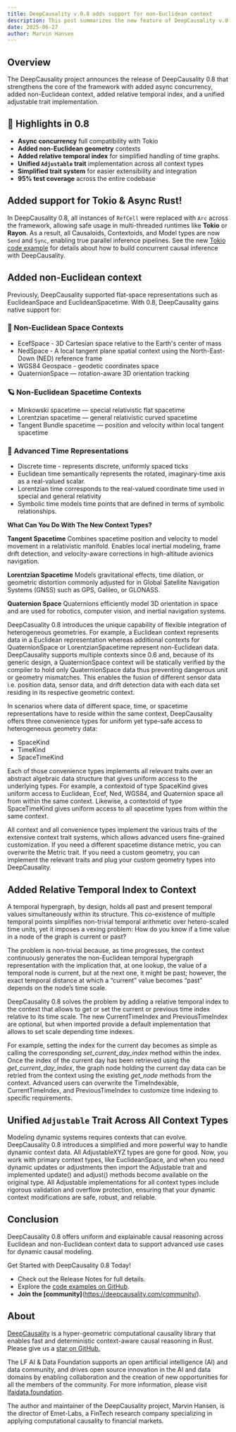 ```yaml
---
title: DeepCausality v.0.8 adds support for non-Euclidean context
description: This post summarizes the new feature of DeepCausality v.0.8
date: 2025-06-27
author: Marvin Hansen
---
```


[//]: # (SPDX-License-Identifier: CC-BY-4.0)

## Overview

The DeepCausality project announces the release of DeepCausality 0.8 that strengthens the core of the framework with added async concurrency, added non-Euclidean context, added relative temporal index, and a unified adjustable trait implementation.

## 🚀 Highlights in 0.8

- **Async concurrency** full compatibility with Tokio
- **Added non-Euclidean geometry** contexts
- **Added relative temporal index** for simplified handling of time graphs.
- **Unified `Adjustable` trait** implementation across all context types
- **Simplified trait system** for easier extensibility and integration
- **95% test coverage** across the entire codebase


##  Added support for Tokio & Async Rust!

In DeepCausality 0.8, all instances of `RefCell` were replaced with `Arc` across the framework, allowing safe usage in multi-threaded runtimes like **Tokio** or **Rayon**.
As a result, all Causaloids, Contextoids, and Model types are now `Send` and `Sync`, enabling true parallel inference pipelines. See the new [Tokio code example](https://github.com/deepcausality-rs/deep_causality/tree/main/examples/tokio) for details about how to build concurrent causal inference with DeepCausality.


## Added non-Euclidean context

Previously, DeepCausality supported flat-space representations such as EuclideanSpace and EuclideanSpacetime. With 0.8, DeepCausality gains native support for:

### 📍 Non-Euclidean Space Contexts
- EcefSpace - 3D Cartesian space relative to the Earth's center of mass
- NedSpace - A local tangent plane spatial context using the North-East-Down (NED) reference frame
- WGS84 Geospace -  geodetic coordinates space
- QuaternionSpace — rotation-aware 3D orientation tracking

### 🪐 Non-Euclidean Spacetime Contexts
- Minkowski spacetime — special relativistic flat spacetime
- Lorentzian spacetime — general relativistic curved spacetime
- Tangent Bundle spacetime — position and velocity within local tangent spacetime

### 🧭 Advanced Time Representations
- Discrete time - represents discrete, uniformly spaced ticks
- Euclidean time semantically represents the rotated, imaginary-time axis as a real-valued scalar.
- Lorentzian time corresponds to the real-valued coordinate time used in special and general relativity
- Symbolic time models time points that are defined in terms of symbolic relationships.

**What Can You Do With The New Context Types?**

**Tangent Spacetime**
Combines spacetime position and velocity to model movement in a relativistic manifold. Enables local inertial modeling, frame drift detection, and velocity-aware corrections in high-altitude avionics navigation.

**Lorentzian Spacetime**
Models gravitational effects, time dilation, or geometric distortion commonly adjusted for in Global Satellite Navigation Systems (GNSS) such as GPS, Galileo, or GLONASS.

**Quaternion Space**
Quaternions efficiently model 3D orientation in space and are used for robotics, computer vision, and inertial navigation systems.

DeepCasuality 0.8 introduces the unique capability of flexible integration of heterogeneous geometries. For example, a Euclidean context represents data in a Euclidean representation whereas additional contexts for QuaternionSpace or LorentzianSpacetime represent non-Euclidean data. DeepCausality supports multiple contexts since 0.6 and, because of its generic design, a QuaternionSpace context will be statically verified by the compiler to hold only QuaternionSpace data thus preventing dangerous unit or geometry mismatches. This enables the fusion of different sensor data i.e. position data, sensor data, and drift detection data with each data set residing in its respective geometric context.

In scenarios where data of different space, time, or spacetime representations have to reside within the same context, DeepCausality offers three convenience types for uniform yet type-safe access to heterogeneous geometry data:

* SpaceKind
* TimeKind
* SpaceTimeKind

Each of those convenience types implements all relevant traits over an abstract algebraic data structure that gives uniform access to the underlying types. For example, a contextoid of type SpaceKind gives uniform access to Euclidean, Ecef, Ned, WGS84, and Quaternion space all from within the same context. Likewise, a contextoid of type SpaceTimeKind gives uniform access to all spacetime types from within the same context.

All context and all convenience types implement the various traits of the extensive context trait systems, which allows advanced users fine-grained customization. If you need a different spacetime distance metric, you can overwrite the Metric trait. If you need a custom geometry, you can implement the relevant traits and plug your custom geometry types into DeepCausality.

## Added Relative Temporal Index to Context

A temporal hypergraph, by design, holds all past and present temporal values simultaneously within its structure. This co-existence of multiple temporal points simplifies non-trivial temporal arithmetic over hetero-scaled time units, yet it imposes a vexing problem: How do you know if a time value in a node of the graph is current or past?

The problem is non-trivial because, as time progresses, the context continuously generates the non-Euclidean temporal hypergraph representation with the implication that, at one lookup, the value of a temporal node is current, but at the next one, it might be past; however, the exact temporal distance at which a “current” value becomes “past” depends on the node’s time scale.

DeepCausality 0.8 solves the problem by adding a relative temporal index to the context that allows to get or set the current or previous time index relative to its time scale. The new CurrentTimeIndex and PreviousTimeIndex are optional, but when imported provide a default implementation that allows to set scale depending time indexes.

For example, setting the index for the current day becomes as simple as calling the corresponding *set_current_day_index* method within the index. Once the index of the current day has been retrieved using the *get_current_day_index*, the graph node holding the current day data can be retried from the context using the existing *get_node* methods from the context. Advanced users can overwrite the TimeIndexable, CurrentTimeIndex, and PreviousTimeIndex to customize time indexing to specific requirements.

## Unified `Adjustable` Trait Across All Context Types

Modeling dynamic systems requires contexts that can evolve. DeepCausality 0.8 introduces a simplified and more powerful way to handle dynamic context data. All AdjustableXYZ types are gone  for good. Now, you work with primary context types, like EuclideanSpace, and when you need dynamic updates or adjustments then import the Adjustable trait and implemented update() and adjust() methods become available on the original type. All Adjustable implementations for all context types include rigorous validation and overflow protection, ensuring that your dynamic context modifications are safe, robust, and reliable.


## Conclusion

DeepCausality 0.8 offers uniform and explainable causal reasoning across Euclidean and non-Euclidean context data to support advanced use cases for dynamic causal modeling.

Get Started with DeepCausality 0.8 Today!

* Check out the Release Notes for full details.
* Explore the [code examples on GitHub](https://github.com/deepcausality-rs/deep_causality/tree/main/examples).
* **Join the [community]**(https://deepcausality.com/community/).


## About

[DeepCausality](https://deepcausality.com/) is a hyper-geometric computational causality library that enables fast and deterministic context-aware causal reasoning in Rust. Please give us a [star on GitHub.](https://github.com/deepcausality-rs/deep_causality)

The LF AI & Data Foundation supports an open artificial intelligence (AI) and data community, and drives open source innovation in the AI and data domains by enabling collaboration and the creation of new opportunities for all the members of the community. For more information, please visit [lfaidata.foundation](https://lfaidata.foundation).

The author and maintainer of the DeepCausality project, Marvin Hansen, is the director of Emet-Labs, a FinTech research company specializing in applying computational causality to financial markets.